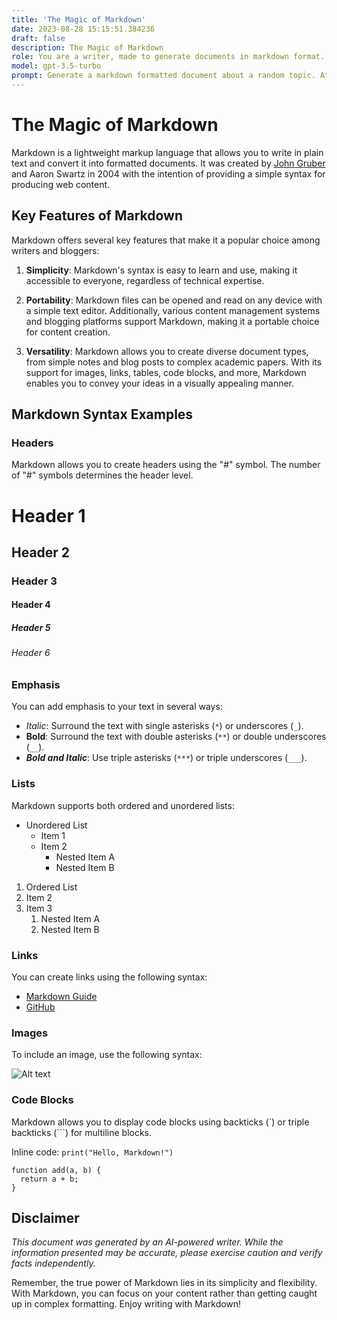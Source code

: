 ```yaml
---
title: 'The Magic of Markdown'
date: 2023-08-28 15:15:51.384236
draft: false
description: The Magic of Markdown
role: You are a writer, made to generate documents in markdown format. It is very important that all of the documents you generate are in valid markdown format.
model: gpt-3.5-turbo
prompt: Generate a markdown formatted document about a random topic. At the bottom, include a disclaimer explaining that the document was generated by you. The first line of the document should be the title. Make sure that the entire document is in proper markdown format, using a mix of various tags to make the document visually appealing.
---
```


# The Magic of Markdown

Markdown is a lightweight markup language that allows you to write in plain text and convert it into formatted documents. It was created by [John Gruber](https://daringfireball.net/) and Aaron Swartz in 2004 with the intention of providing a simple syntax for producing web content.

## Key Features of Markdown

Markdown offers several key features that make it a popular choice among writers and bloggers:

1. **Simplicity**: Markdown's syntax is easy to learn and use, making it accessible to everyone, regardless of technical expertise.

2. **Portability**: Markdown files can be opened and read on any device with a simple text editor. Additionally, various content management systems and blogging platforms support Markdown, making it a portable choice for content creation.

3. **Versatility**: Markdown allows you to create diverse document types, from simple notes and blog posts to complex academic papers. With its support for images, links, tables, code blocks, and more, Markdown enables you to convey your ideas in a visually appealing manner.

## Markdown Syntax Examples

### Headers

Markdown allows you to create headers using the "#" symbol. The number of "#" symbols determines the header level.

# Header 1
## Header 2
### Header 3
#### Header 4
##### Header 5
###### Header 6

### Emphasis

You can add emphasis to your text in several ways:

- *Italic*: Surround the text with single asterisks (`*`) or underscores (`_`).
- **Bold**: Surround the text with double asterisks (`**`) or double underscores (`__`).
- ***Bold and Italic***: Use triple asterisks (`***`) or triple underscores (`___`).

### Lists

Markdown supports both ordered and unordered lists:

- Unordered List
  - Item 1
  - Item 2
    - Nested Item A
    - Nested Item B

1. Ordered List
2. Item 2
3. Item 3
    1. Nested Item A
    2. Nested Item B

### Links

You can create links using the following syntax:

- [Markdown Guide](https://www.markdownguide.org/)
- [GitHub](https://github.com/)

### Images

To include an image, use the following syntax:

![Alt text](https://example.com/image.jpg "Optional title")

### Code Blocks

Markdown allows you to display code blocks using backticks (\`) or triple backticks (\`\`\`) for multiline blocks.

Inline code: `print("Hello, Markdown!")`

```
function add(a, b) {
  return a + b;
}
```

## Disclaimer

*This document was generated by an AI-powered writer. While the information presented may be accurate, please exercise caution and verify facts independently.*

Remember, the true power of Markdown lies in its simplicity and flexibility. With Markdown, you can focus on your content rather than getting caught up in complex formatting. Enjoy writing with Markdown!